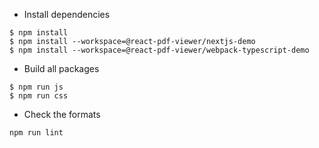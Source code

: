 -   Install dependencies

```console
$ npm install
$ npm install --workspace=@react-pdf-viewer/nextjs-demo
$ npm install --workspace=@react-pdf-viewer/webpack-typescript-demo
```

-   Build all packages

```console
$ npm run js
$ npm run css
```

-   Check the formats

```console
npm run lint
```
